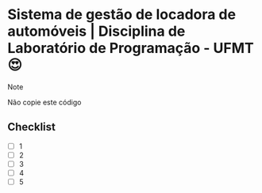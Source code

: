 # Sistema de gestão de locadora de automóveis | Disciplina de Laboratório de Programação - UFMT 😍

>[!NOTE]
> Não copie este código

## Checklist
- [ ] 1
- [ ] 2
- [ ] 3
- [ ] 4
- [ ] 5

